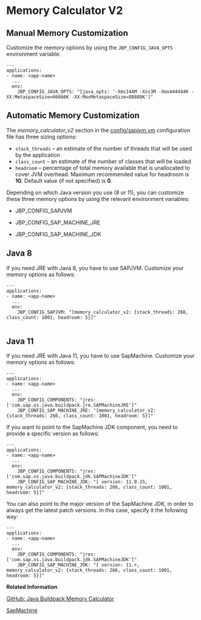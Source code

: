 <!-- loio8eef9590a1d24e87af239d7c7e15fffe -->

# Memory Calculator V2



<a name="loio8eef9590a1d24e87af239d7c7e15fffe__section_ytm_f2x_42b"/>

## Manual Memory Customization

Customize the memory options by using the `JBP_CONFIG_JAVA_OPTS` environment variable:

```
---
applications:
- name: <app-name>
  ...
  env:
    JBP_CONFIG_JAVA_OPTS: "[java_opts: '-Xms144M -Xss3M -Xmx444444K -XX:MetaspaceSize=66666K -XX:MaxMetaspaceSize=88888K']"
```



<a name="loio8eef9590a1d24e87af239d7c7e15fffe__section_olg_1d5_2wb"/>

## Automatic Memory Customization

The *memory\_calculator\_v2* section in the [config/sapjvm.ym](memory-calculator-v1-sap-jvm-memory-calculator-c1059e0.md#loioc1059e056aad406297addcd177a4fb7c__sap-samplecodeblock_ob1_fnk_r2b) configuration file has three sizing options:

-   `stack_threads` – an estimate of the number of threads that will be used by the application
-   `class_count` – an estimate of the number of classes that will be loaded
-   `headroom` – percentage of total memory available that is unallocated to cover JVM overhead. Maximum recommended value for headroom is **10**. Default value \(if not specified\) is **0**.

Depending on which Java version you use \(8 or 11\), you can customize these three memory options by using the relevant environment variables:

-   JBP\_CONFIG\_SAPJVM

-   JBP\_CONFIG\_SAP\_MACHINE\_JRE

-   JBP\_CONFIG\_SAP\_MACHINE\_JDK




<a name="loio8eef9590a1d24e87af239d7c7e15fffe__section_pl2_pk2_c5b"/>

## Java 8

If you need JRE with Java 8, you have to use SAPJVM. Customize your memory options as follows:

```
---
applications:
- name: <app-name>
  ...
  env:
    JBP_CONFIG_SAPJVM: "[memory_calculator_v2: {stack_threads: 266, class_count: 1001, headroom: 5}]"
    
```



<a name="loio8eef9590a1d24e87af239d7c7e15fffe__section_ucx_wk2_c5b"/>

## Java 11

If you need JRE with Java 11, you have to use SapMachine. Customize your memory options as follows:

```
---
applications:
- name: <app-name>
  ...
  env:
    JBP_CONFIG_COMPONENTS: "jres: ['com.sap.xs.java.buildpack.jre.SAPMachineJRE']"
    JBP_CONFIG_SAP_MACHINE_JRE: "[memory_calculator_v2: {stack_threads: 266, class_count: 1001, headroom: 5}]"
```

If you want to point to the SapMachine JDK component, you need to provide a specific version as follows:

```
---
applications:
- name: <app-name>
  ...
  env:
    JBP_CONFIG_COMPONENTS: "jres: ['com.sap.xs.java.buildpack.jdk.SAPMachineJDK']"
    JBP_CONFIG_SAP_MACHINE_JDK: "[ version: 11.0.15, memory_calculator_v2: {stack_threads: 266, class_count: 1001, headroom: 5}]"
```

You can also point to the major version of the SapMachine JDK, in order to always get the latest patch versions. In this case, specify it the following way:

```
---
applications:
- name: <app-name>
  ...
  env:
    JBP_CONFIG_COMPONENTS: "jres: ['com.sap.xs.java.buildpack.jdk.SAPMachineJDK']"
    JBP_CONFIG_SAP_MACHINE_JDK: "[ version: 11.+, memory_calculator_v2: {stack_threads: 266, class_count: 1001, headroom: 5}]"
```

**Related Information**  


[GitHub: Java Buildpack Memory Calculator](https://github.com/cloudfoundry/java-buildpack-memory-calculator)

[SapMachine](sapmachine-785d6b3.md)

